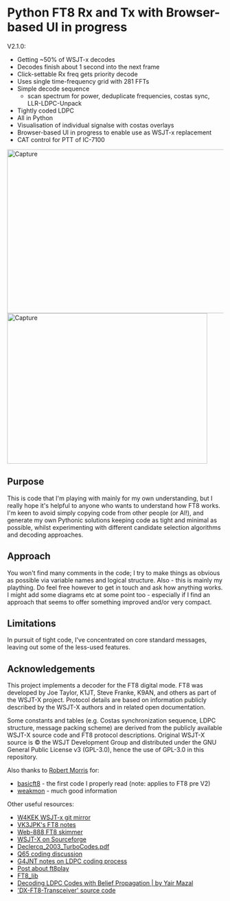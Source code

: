 # Python FT8 Rx and Tx with Browser-based UI in progress
V2.1.0:
* Getting ~50% of WSJT-x decodes
* Decodes finish about 1 second into the next frame
* Click-settable Rx freq gets priority decode
* Uses single time-frequency grid with 281 FFTs
* Simple decode sequence
    - scan spectrum for power, deduplicate frequencies, costas sync, LLR-LDPC-Unpack
* Tightly coded LDPC
* All in Python
* Visualisation of individual signalse with costas overlays
* Browser-based UI in progress to enable use as WSJT-x replacement
* CAT control for PTT of IC-7100

<img width="981" height="382" alt="Capture" src="https://github.com/user-attachments/assets/8eb7c645-ab75-4e4f-8ce9-1dae6045e6ba" />
<img width="466" height="351" alt="Capture" src="https://github.com/user-attachments/assets/257e5a86-420b-4b82-aee0-ff360b93e3d4" />

## Purpose
This is code that I'm playing with mainly for my own understanding, but I really hope it's helpful to anyone who wants to 
understand how FT8 works. I'm keen to avoid simply copying code from other people (or AI!), and generate my own Pythonic
solutions keeping code as tight and minimal as possible, whilst experimenting with different candidate selection algorithms
and decoding approaches.

## Approach
You won't find many comments in the code; I try to make things as obvious as possible via variable names and logical structure.
Also - this is mainly my plaything. Do feel free however to get in touch and ask how anything works. I might add some diagrams
etc at some point too - especially if I find an approach that seems to offer something improved and/or very compact.

## Limitations
In pursuit of tight code, I've concentrated on core standard messages, leaving out some of the less-used features.

## Acknowledgements
This project implements a decoder for the FT8 digital mode.
FT8 was developed by Joe Taylor, K1JT, Steve Franke, K9AN, and others as part of the WSJT-X project.
Protocol details are based on information publicly described by the WSJT-X authors and in related open documentation.

Some constants and tables (e.g. Costas synchronization sequence, LDPC structure, message packing scheme) are derived from 
the publicly available WSJT-X source code and FT8 protocol descriptions. Original WSJT-X source is © the WSJT Development Group 
and distributed under the GNU General Public License v3 (GPL-3.0), hence the use of GPL-3.0 in this repository.

Also thanks to [Robert Morris](https://github.com/rtmrtmrtmrtm) for: 
 - [basicft8](https://github.com/rtmrtmrtmrtm/basicft8) - the first code I properly read (note: applies to FT8 pre V2)
 - [weakmon](https://github.com/rtmrtmrtmrtm/weakmon/) - much good information

Other useful resources:
 - [W4KEK WSJT-x git mirror](https://www.repo.radio/w4kek/WSJT-X)
 - [VK3JPK's FT8 notes](https://github.com/vk3jpk/ft8-notes)
 - [Web-888 FT8 skimmer](https://www.rx-888.com/web/design/digi.html)
 - [WSJT-X on Sourceforge](https://sourceforge.net/p/wsjt/wsjtx/ci/master/tree/")
 - [Declercq_2003_TurboCodes.pdf](https://perso.etis-lab.fr/declercq/PDF/ConferencePapers/Declercq_2003_TurboCodes.pdf)
 - [Q65 coding discussion](https://groups.io/g/wsjtgroup/topic/q65_q65_coding/98823709#)
 - [G4JNT notes on LDPC coding process](http://www.g4jnt.com/WSJT-X_LdpcModesCodingProcess.pdf)
 - [Post about ft8play](https://groups.io/g/FT8-Digital-Mode/topic/i_made_a_thing_ft8play/107846361)
 - [FT8_lib](https://github.com/kgoba/ft8_lib)
 - [Decoding LDPC Codes with Belief Propagation | by Yair Mazal](https://yair-mz.medium.com/decoding-ldpc-codes-with-belief-propagation-43c859f4276d)
 - ['DX-FT8-Transceiver' source code](https://github.com/chillmf/DX-FT8-Transceiver-Source-Code_V2)
